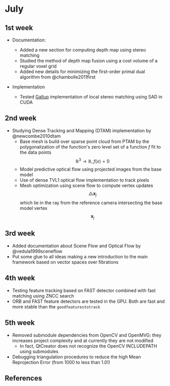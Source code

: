 # July

## 1st week

- Documentation:
    - Added a new section for computing depth map using stereo matching
    - Studied the method of depth map fusion using a cost volume of a regular voxel grid
    - Added new details for minimizing the first-order primal dual algorithm from @chambolle2011first

- Implementation
    - Tested [Gallup](http://www.cs.unc.edu/~gallup/cuda-stereo) implementation of local stereo matching using SAD in CUDA

## 2nd week

- Studying Dense Tracking and Mapping (DTAM) implementation by @newcombe2010dtam
    - Base mesh is build over sparse point cloud from PTAM by the polygonalization of the function's zero level set of a function $f$ fit to the data points $$\mathbb{R}^3 \rightarrow \mathbb{R}, f(x) = 0$$
    - Model predictive optical flow using projected images from the base model
    - Use of dense TVL1 optical flow implementation to track pixels
    - Mesh optimization using scene flow to compute vertex updates $$\triangle \mathbf{x}_j$$ which lie in the ray from the reference camera intersecting the base model vertex $$\mathbf{x}_j$$

## 3rd week

- Added documentation about Scene Flow and Optical Flow by @vedula1999sceneflow
- Put some glue to all ideas making a new introduction to the main framework based on vector spaces over fibrations

## 4th week

- Testing feature tracking based on FAST detector combined with fast matching using ZNCC search
- ORB and FAST feature detectors are tested in the GPU. Both are fast and more stable than the `goodfeaturestotrack`

## 5th week

- Removed submodule dependencies from OpenCV and OpenMVG: they increases project complexity and at currently they are not modified
    - In fact, QtCreator does not recognize the OpenCV INCLUDEPATH using submodules
- Debugging triangulation procedures to reduce the high Mean Reprojection Error (from 1000 to less than 1.0!)

## References

